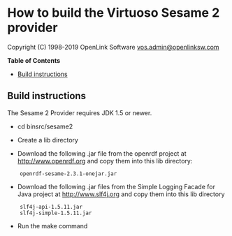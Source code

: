 # How to build the Virtuoso Sesame 2 provider

Copyright (C) 1998-2019 OpenLink Software <vos.admin@openlinksw.com>

<!-- START doctoc generated TOC please keep comment here to allow auto update -->
<!-- DON'T EDIT THIS SECTION, INSTEAD RE-RUN doctoc TO UPDATE -->
**Table of Contents**

- [Build instructions](#build-instructions)

<!-- END doctoc generated TOC please keep comment here to allow auto update -->


## Build instructions

The Sesame 2 Provider requires JDK 1.5 or newer.

  * cd binsrc/sesame2

  * Create a lib directory 

  * Download the following .jar file from the openrdf project at
    http://www.openrdf.org and copy them into this lib directory:

```
	openrdf-sesame-2.3.1-onejar.jar
```

  * Download the following .jar files from the Simple Logging Facade
    for Java project at http://www.slf4j.org and copy them into this
    lib directory
```
	slf4j-api-1.5.11.jar
	slf4j-simple-1.5.11.jar
```

  * Run the make command
